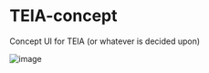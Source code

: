 # TEIA-concept
Concept UI for TEIA (or whatever is decided upon)


![image](https://user-images.githubusercontent.com/83504509/148859166-93fc2b93-a3da-4138-9040-35a96d7dfd69.png)
